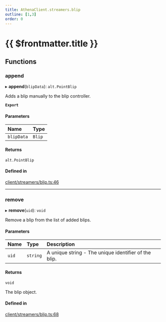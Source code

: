 ```yaml
---
title: AthenaClient.streamers.blip
outline: [1,3]
order: 0
---
```


# {{ $frontmatter.title }}


## Functions

### append

▸ **append**(`blipData`): `alt.PointBlip`

Adds a blip manually to the blip controller.

**`Export`**

#### Parameters

| Name | Type |
| :------ | :------ |
| `blipData` | `Blip` |

#### Returns

`alt.PointBlip`

#### Defined in

[client/streamers/blip.ts:46](https://github.com/Stuyk/altv-athena/blob/9c488f0/src/core/client/streamers/blip.ts#L46)

___

### remove

▸ **remove**(`uid`): `void`

Remove a blip from the list of added blips.

#### Parameters

| Name | Type | Description |
| :------ | :------ | :------ |
| `uid` | `string` | A unique string - The unique identifier of the blip. |

#### Returns

`void`

The blip object.

#### Defined in

[client/streamers/blip.ts:68](https://github.com/Stuyk/altv-athena/blob/9c488f0/src/core/client/streamers/blip.ts#L68)
